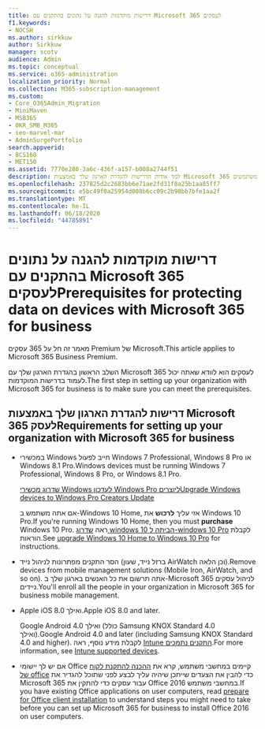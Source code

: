 ```yaml
---
title: דרישות מוקדמות להגנה על נתונים בהתקנים עם Microsoft 365 לעסקים
f1.keywords:
- NOCSH
ms.author: sirkkuw
author: Sirkkuw
manager: scotv
audience: Admin
ms.topic: conceptual
ms.service: o365-administration
localization_priority: Normal
ms.collection: M365-subscription-management
ms.custom:
- Core_O365Admin_Migration
- MiniMaven
- MSB365
- OKR_SMB_M365
- seo-marvel-mar
- AdminSurgePortfolio
search.appverid:
- BCS160
- MET150
ms.assetid: 7770e280-3a6c-436f-a157-b008a2744f51
description: למד אודות הדרישות להגדרת הארגון שלך באמצעות Microsoft 365 עבור עסקים והגנה על נתוני עבודה בהתקני המשתמשים.
ms.openlocfilehash: 237825d2c2683bb6e71ae2fd31f8a25b1aa85ff7
ms.sourcegitcommit: e5bc49f0a25954d008b6cc09c2b98bb7bfe1aa2f
ms.translationtype: MT
ms.contentlocale: he-IL
ms.lasthandoff: 06/18/2020
ms.locfileid: "44785891"
---
```

# <a name="prerequisites-for-protecting-data-on-devices-with-microsoft-365-for-business"></a><span data-ttu-id="278df-103">דרישות מוקדמות להגנה על נתונים בהתקנים עם Microsoft 365 לעסקים</span><span class="sxs-lookup"><span data-stu-id="278df-103">Prerequisites for protecting data on devices with Microsoft 365 for business</span></span>

<span data-ttu-id="278df-104">מאמר זה חל על 365 עסקים Premium של Microsoft.</span><span class="sxs-lookup"><span data-stu-id="278df-104">This article applies to Microsoft 365 Business Premium.</span></span>

<span data-ttu-id="278df-105">השלב הראשון בהגדרת הארגון שלך עם Microsoft 365 לעסקים הוא לוודא שאתה יכול לעמוד בדרישות המוקדמות.</span><span class="sxs-lookup"><span data-stu-id="278df-105">The first step in setting up your organization with Microsoft 365 for business is to make sure you can meet the prerequisites.</span></span>
  
## <a name="requirements-for-setting-up-your-organization-with-microsoft-365-for-business"></a><span data-ttu-id="278df-106">דרישות להגדרת הארגון שלך באמצעות Microsoft 365 לעסק</span><span class="sxs-lookup"><span data-stu-id="278df-106">Requirements for setting up your organization with Microsoft 365 for business</span></span>

- <span data-ttu-id="278df-107">במכשירי Windows חייב לפעול Windows 7 Professional,‏ Windows 8 Pro או Windows 8.1 Pro.</span><span class="sxs-lookup"><span data-stu-id="278df-107">Windows devices must be running Windows 7 Professional, Windows 8 Pro, or Windows 8.1 Pro.</span></span>
    
    [<span data-ttu-id="278df-108">שדרוג מכשירי Windows לעדכון Windows Pro ליוצרים</span><span class="sxs-lookup"><span data-stu-id="278df-108">Upgrade Windows devices to Windows Pro Creators Update</span></span>](upgrade-to-windows-pro-creators-update.md)
    
    <span data-ttu-id="278df-109">אם אתה משתמש ב-Windows 10 Home, אזי עליך **לרכוש** את Windows 10 Pro.</span><span class="sxs-lookup"><span data-stu-id="278df-109">If you're running Windows 10 Home, then you must **purchase** Windows  10 Pro.</span></span> <span data-ttu-id="278df-110">ראה [שדרוג windows 10 הביתה ל-windows 10 Pro](https://support.microsoft.com/office/0aee10c1-4d34-43ee-a325-579c6c2df90e) לקבלת הוראות.</span><span class="sxs-lookup"><span data-stu-id="278df-110">See [upgrade Windows 10 Home to Windows 10 Pro](https://support.microsoft.com/office/0aee10c1-4d34-43ee-a325-579c6c2df90e) for instructions.</span></span> 
    
- <span data-ttu-id="278df-111">הסר התקנים מפתרונות לניהול נייד (ברזל נייד, שעון AirWatch וכן הלאה).</span><span class="sxs-lookup"><span data-stu-id="278df-111">Remove devices from mobile management solutions (Mobile Iron, AirWatch, and so on).</span></span> <span data-ttu-id="278df-112">אתה תרשום את כל האנשים בארגון שלך ב-Microsoft 365 לניהול עסקים ניידים.</span><span class="sxs-lookup"><span data-stu-id="278df-112">You'll enroll all the people in your organization in Microsoft 365 for business mobile management.</span></span>
    
- <span data-ttu-id="278df-113">Apple iOS 8.0 ואילך.</span><span class="sxs-lookup"><span data-stu-id="278df-113">Apple iOS 8.0 and later.</span></span>
    
    <span data-ttu-id="278df-114">Google Android 4.0 ואילך (כולל Samsung KNOX Standard 4.0 ואילך).</span><span class="sxs-lookup"><span data-stu-id="278df-114">Google Android 4.0 and later (including Samsung KNOX Standard 4.0 and higher).</span></span> <span data-ttu-id="278df-115">לקבלת מידע נוסף, ראה [Intune התקנים נתמכים](https://go.microsoft.com/fwlink/p/?linkid=852307).</span><span class="sxs-lookup"><span data-stu-id="278df-115">For more information, see [Intune supported devices](https://go.microsoft.com/fwlink/p/?linkid=852307).</span></span>
    
- <span data-ttu-id="278df-116">אם יש לך יישומי Office קיימים במחשבי משתמש, קרא את [ההכנה להתקנת לקוח של office](prepare-for-office-client-deployment.md) כדי להבין את הצעדים שייתכן שיהיה עליך לבצע לפני שתוכל להגדיר את Microsoft 365 עבור עסקים כדי להתקין את Office 2016 במחשבי משתמש.</span><span class="sxs-lookup"><span data-stu-id="278df-116">If you have existing Office applications on user computers, read [prepare for Office client installation](prepare-for-office-client-deployment.md) to understand steps you might need to take before you can set up Microsoft 365 for business to install Office 2016 on user computers.</span></span> 

